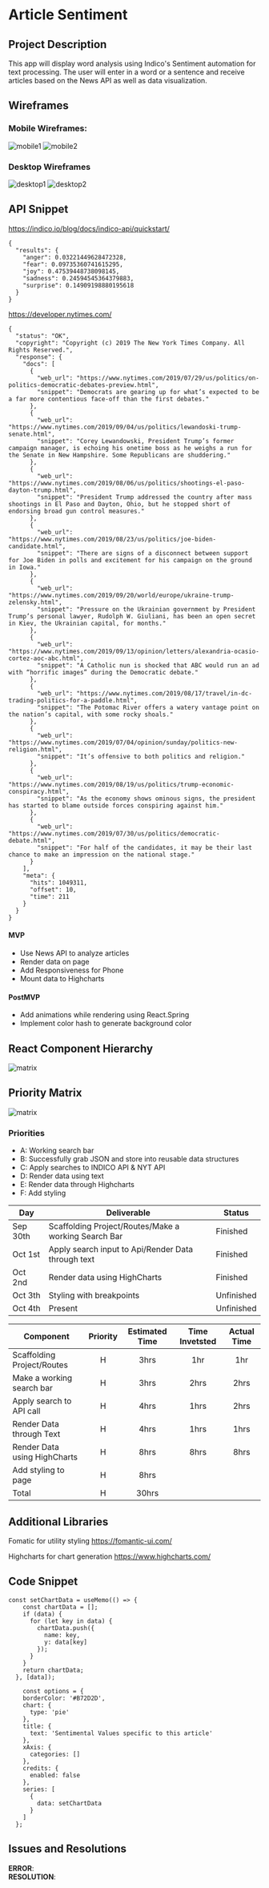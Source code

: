 # Article Sentiment

## Project Description

This app will display word analysis using Indico's Sentiment automation for text processing. The user will enter in a word or a sentence and receive articles based on the News API as well as data visualization.

## Wireframes

### Mobile Wireframes:

![mobile1](src/imgs/phone1.png)
![mobile2](src/imgs/phone2.png)

### Desktop Wireframes

![desktop1](src/imgs/regular-screen1.png)
![desktop2](src/imgs/regular-screen2.png)

## API Snippet

https://indico.io/blog/docs/indico-api/quickstart/

```
{
  "results": {
    "anger": 0.03221449628472328,
    "fear": 0.09735360741615295,
    "joy": 0.47539448738098145,
    "sadness": 0.24594545364379883,
    "surprise": 0.14909198880195618
  }
}
```

https://developer.nytimes.com/

```
{
  "status": "OK",
  "copyright": "Copyright (c) 2019 The New York Times Company. All Rights Reserved.",
  "response": {
    "docs": [
      {
        "web_url": "https://www.nytimes.com/2019/07/29/us/politics/on-politics-democratic-debates-preview.html",
        "snippet": "Democrats are gearing up for what’s expected to be a far more contentious face-off than the first debates."
      },
      {
        "web_url": "https://www.nytimes.com/2019/09/04/us/politics/lewandoski-trump-senate.html",
        "snippet": "Corey Lewandowski, President Trump’s former campaign manager, is echoing his onetime boss as he weighs a run for the Senate in New Hampshire. Some Republicans are shuddering."
      },
      {
        "web_url": "https://www.nytimes.com/2019/08/06/us/politics/shootings-el-paso-dayton-trump.html",
        "snippet": "President Trump addressed the country after mass shootings in El Paso and Dayton, Ohio, but he stopped short of endorsing broad gun control measures."
      },
      {
        "web_url": "https://www.nytimes.com/2019/08/23/us/politics/joe-biden-candidate.html",
        "snippet": "There are signs of a disconnect between support for Joe Biden in polls and excitement for his campaign on the ground in Iowa."
      },
      {
        "web_url": "https://www.nytimes.com/2019/09/20/world/europe/ukraine-trump-zelensky.html",
        "snippet": "Pressure on the Ukrainian government by President Trump’s personal lawyer, Rudolph W. Giuliani, has been an open secret in Kiev, the Ukrainian capital, for months."
      },
      {
        "web_url": "https://www.nytimes.com/2019/09/13/opinion/letters/alexandria-ocasio-cortez-aoc-abc.html",
        "snippet": "A Catholic nun is shocked that ABC would run an ad with “horrific images” during the Democratic debate."
      },
      {
        "web_url": "https://www.nytimes.com/2019/08/17/travel/in-dc-trading-politics-for-a-paddle.html",
        "snippet": "The Potomac River offers a watery vantage point on the nation’s capital, with some rocky shoals."
      },
      {
        "web_url": "https://www.nytimes.com/2019/07/04/opinion/sunday/politics-new-religion.html",
        "snippet": "It’s offensive to both politics and religion."
      },
      {
        "web_url": "https://www.nytimes.com/2019/08/19/us/politics/trump-economic-conspiracy.html",
        "snippet": "As the economy shows ominous signs, the president has started to blame outside forces conspiring against him."
      },
      {
        "web_url": "https://www.nytimes.com/2019/07/30/us/politics/democratic-debate.html",
        "snippet": "For half of the candidates, it may be their last chance to make an impression on the national stage."
      }
    ],
    "meta": {
      "hits": 1049311,
      "offset": 10,
      "time": 211
    }
  }
}
```

#### MVP

- Use News API to analyze articles
- Render data on page
- Add Responsiveness for Phone
- Mount data to Highcharts

#### PostMVP

- Add animations while rendering using React.Spring
- Implement color hash to generate background color

## React Component Hierarchy

![matrix](src/imgs/component-heirarchy.png)

## Priority Matrix

![matrix](src/imgs/priority-matrix.png)

### Priorities

- A: Working search bar
- B: Successfully grab JSON and store into reusable data structures
- C: Apply searches to INDICO API & NYT API
- D: Render data using text
- E: Render data through Highcharts
- F: Add styling

| Day      | Deliverable                                          | Status     |
| -------- | ---------------------------------------------------- | ---------- |
| Sep 30th | Scaffolding Project/Routes/Make a working Search Bar | Finished   |
| Oct 1st  | Apply search input to Api/Render Data through text   | Finished   |
| Oct 2nd  | Render data using HighCharts                         | Finished   |
| Oct 3th  | Styling with breakpoints                             | Unfinished |
| Oct 4th  | Present                                              | Unfinished |

| Component                    | Priority | Estimated Time | Time Invetsted | Actual Time |
| ---------------------------- | :------: | :------------: | :------------: | :---------: |
| Scaffolding Project/Routes   |    H     |      3hrs      |      1hr       |     1hr     |
| Make a working search bar    |    H     |      3hrs      |      2hrs      |    2hrs     |
| Apply search to API call     |    H     |      4hrs      |      1hrs      |    2hrs     |
| Render Data through Text     |    H     |      4hrs      |      1hrs      |    1hrs     |
| Render Data using HighCharts |    H     |      8hrs      |      8hrs      |    8hrs     |
| Add styling to page          |    H     |      8hrs      |                |             |
| Total                        |    H     |     30hrs      |                |             |

## Additional Libraries

Fomatic for utility styling https://fomantic-ui.com/

Highcharts for chart generation https://www.highcharts.com/

## Code Snippet

```
const setChartData = useMemo(() => {
    const chartData = [];
    if (data) {
      for (let key in data) {
        chartData.push({
          name: key,
          y: data[key]
        });
      }
    }
    return chartData;
  }, [data]);

    const options = {
    borderColor: '#B72D2D',
    chart: {
      type: 'pie'
    },
    title: {
      text: 'Sentimental Values specific to this article'
    },
    xAxis: {
      categories: []
    },
    credits: {
      enabled: false
    },
    series: [
      {
        data: setChartData
      }
    ]
  };
```

## Issues and Resolutions

**ERROR**:  
**RESOLUTION**:
